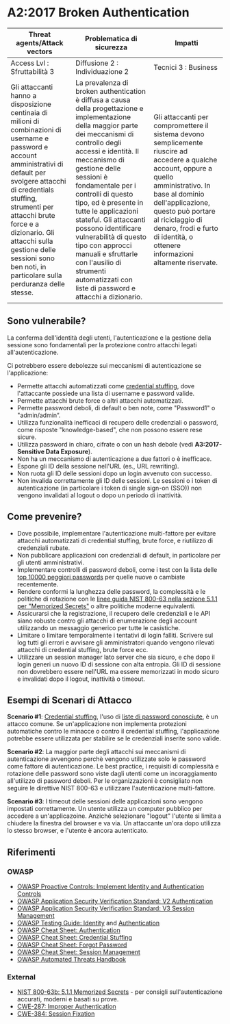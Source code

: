 # A2:2017 Broken Authentication

| Threat agents/Attack vectors | Problematica di sicurezza       | Impatti               |
| -- | -- | -- |
| Access Lvl : Sfruttabilità 3 | Diffusione 2 : Individuazione 2 | Tecnici 3 : Business |
| Gli attaccanti hanno a disposizione centinaia di milioni di combinazioni di username e password e account amministrativi di default per svolgere attacchi di credentials stuffing, strumenti per attacchi brute force e a dizionario. Gli attacchi sulla gestione delle sessioni sono ben noti, in particolare sulla perduranza delle stesse.  | La prevalenza di broken authentication è diffusa a causa della progettazione e implementazione della maggior parte dei meccanismi di controllo degli accessi e identità. Il meccanismo di gestione delle sessioni è fondamentale per i controlli di questo tipo, ed è presente in tutte le applicazioni stateful. Gli attaccanti possono identificare vulnerabilità di questo tipo con approcci manuali e sfruttarle con l'ausilio di strumenti automatizzati con liste di password e attacchi a dizionario. | Gli attaccanti per compromettere il sistema devono semplicemente riuscire ad accedere a qualche account, oppure a quello amministrativo. In base al dominio dell'applicazione, questo può portare al riciclaggio di denaro, frodi e furto di identità, o ottenere informazioni altamente riservate. |

## Sono vulnerabile?

La conferma dell'identità degli utenti, l'autenticazione e la gestione della sessione sono fondamentali per la protezione contro attacchi legati all'autenticazione.

Ci potrebbero essere debolezze sui meccanismi di autenticazione se l'applicazione:

* Permette attacchi automatizzati come [credential stuffing](https://www.owasp.org/index.php/Credential_stuffing), dove l'attaccante possiede una lista di username e password valide.
* Permette attacchi brute force o altri attacchi automatizzati.
* Permette password deboli, di default o ben note, come "Password1" o "admin/admin“.
* Utilizza funzionalità inefficaci di recupero delle credenziali o password, come risposte "knowledge-based", che non possono essere rese sicure.
* Utilizza password in chiaro, cifrate o con un hash debole (vedi **A3:2017-Sensitive Data Exposure**).
* Non ha un meccanismo di autenticazione a due fattori o è inefficace.
* Espone gli ID della sessione nell'URL (es., URL rewriting).
* Non ruota gli ID delle sessioni dopo un login avvenuto con successo.
* Non invalida correttamente gli ID delle sessioni. Le sessioni o i token di autenticazione (in particolare i token di single sign-on (SSO)) non vengono invalidati al logout o dopo un periodo di inattività.

## Come prevenire?

* Dove possibile, implementare l'autenticazione multi-fattore per evitare attacchi automatizzati di credential stuffing, brute force, e riutilizzo di credenziali rubate.
* Non pubblicare applicazioni con credenziali di default, in particolare per gli utenti amministrativi.
* Implementare controlli di password deboli, come i test con la lista delle [top 10000 peggiori passwords](https://github.com/danielmiessler/SecLists/tree/master/Passwords) per quelle nuove o cambiate recentemente.
* Rendere conformi la lunghezza delle password, la complessità e le politiche di rotazione con le [linee guida NIST 800-63 nella sezione 5.1.1 per "Memorized Secrets"](https://pages.nist.gov/800-63-3/sp800-63b.html#memsecret) o altre politiche moderne equivalenti.
* Assicurarsi che la registrazione, il recupero delle credenziali e le API siano robuste contro gli attacchi di enumerazione degli account utilizzando un messaggio generico per tutte le casistiche.
* Limitare o limitare temporalmente i tentativi di login falliti. Scrivere sul log tutti gli errori e avvisare gli amministratori quando vengono rilevati attacchi di credential stuffing, brute force ecc.
* Utilizzare un session manager lato server che sia sicuro, e che dopo il login generi un nuovo ID di sessione con alta entropia. Gli ID di sessione non dovrebbero essere nell'URL ma essere memorizzati in modo sicuro e invalidati dopo il logout, inattività o timeout.

## Esempi di Scenari di Attacco

**Scenario #1**: [Credential stuffing](https://www.owasp.org/index.php/Credential_stuffing), l'uso di [liste di password conosciute](https://github.com/danielmiessler/SecLists), è un attacco comune. Se un'applicazione non implementa protezioni automatiche contro le minacce o contro il credential stuffing, l'applicazione potrebbe essere utilizzata per stabilire se le credenziali inserite sono valide.

**Scenario #2**: La maggior parte degli attacchi sui meccanismi di autenticazione avvengono perchè vengono utilizzate solo le password come fattore di autenticazione. Le best practice, i requisiti di complessità e rotazione delle password sono viste dagli utenti come un incoraggiamento all'utilizzo di password deboli. Per le organizzazioni è consigliato non seguire le direttive NIST 800-63 e utilizzare l'autenticazione multi-fattore.

**Scenario #3**: I timeout delle sessioni delle applicazioni sono vengono impostati correttamente. Un utente utilizza un computer pubblico per accedere a un'applicazoine. Anzichè selezionare "logout" l'utente si limita a chiudere la finestra del browser e va via. Un attaccante un'ora dopo utilizza lo stesso browser, e l'utente è ancora autenticato.

## Riferimenti

### OWASP

* [OWASP Proactive Controls: Implement Identity and Authentication Controls](https://www.owasp.org/index.php/OWASP_Proactive_Controls#5:_Implement_Identity_and_Authentication_Controls)
* [OWASP Application Security Verification Standard: V2 Authentication](https://www.owasp.org/index.php/Category:OWASP_Application_Security_Verification_Standard_Project#tab=Home)
* [OWASP Application Security Verification Standard: V3 Session Management](https://www.owasp.org/index.php/Category:OWASP_Application_Security_Verification_Standard_Project#tab=Home)
* [OWASP Testing Guide: Identity](https://www.owasp.org/index.php/Testing_Identity_Management)
 and [Authentication](https://www.owasp.org/index.php/Testing_for_authentication)
* [OWASP Cheat Sheet: Authentication](https://www.owasp.org/index.php/Authentication_Cheat_Sheet)
* [OWASP Cheat Sheet: Credential Stuffing](https://www.owasp.org/index.php/Credential_Stuffing_Prevention_Cheat_Sheet)
* [OWASP Cheat Sheet: Forgot Password](https://www.owasp.org/index.php/Forgot_Password_Cheat_Sheet)
* [OWASP Cheat Sheet: Session Management](https://www.owasp.org/index.php/Session_Management_Cheat_Sheet)
* [OWASP Automated Threats Handbook](https://www.owasp.org/index.php/OWASP_Automated_Threats_to_Web_Applications)

### External

* [NIST 800-63b: 5.1.1 Memorized Secrets](https://pages.nist.gov/800-63-3/sp800-63b.html#memsecret) - per consigli sull'autenticazione accurati, moderni e basati su prove. 
* [CWE-287: Improper Authentication](https://cwe.mitre.org/data/definitions/287.html)
* [CWE-384: Session Fixation](https://cwe.mitre.org/data/definitions/384.html)
